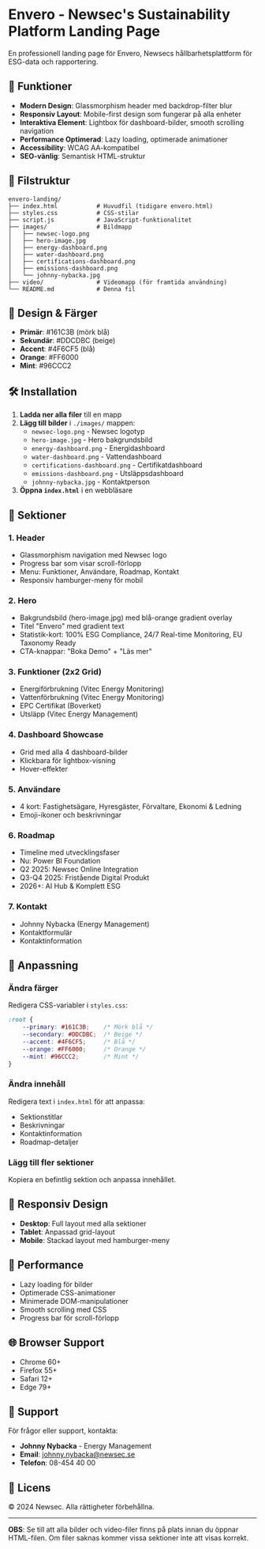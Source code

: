 

# Envero - Newsec's Sustainability Platform Landing Page

En professionell landing page för Envero, Newsecs hållbarhetsplattform för ESG-data och rapportering.

## 🚀 Funktioner

- **Modern Design**: Glassmorphism header med backdrop-filter blur
- **Responsiv Layout**: Mobile-first design som fungerar på alla enheter
- **Interaktiva Element**: Lightbox för dashboard-bilder, smooth scrolling navigation
- **Performance Optimerad**: Lazy loading, optimerade animationer
- **Accessibility**: WCAG AA-kompatibel
- **SEO-vänlig**: Semantisk HTML-struktur

## 📁 Filstruktur

```
envero-landing/
├── index.html           # Huvudfil (tidigare envero.html)
├── styles.css           # CSS-stilar
├── script.js            # JavaScript-funktionalitet
├── images/              # Bildmapp
│   ├── newsec-logo.png
│   ├── hero-image.jpg
│   ├── energy-dashboard.png
│   ├── water-dashboard.png
│   ├── certifications-dashboard.png
│   ├── emissions-dashboard.png
│   └── johnny-nybacka.jpg
├── video/               # Videomapp (för framtida användning)
└── README.md            # Denna fil
```

## 🎨 Design & Färger

- **Primär**: #161C3B (mörk blå)
- **Sekundär**: #DDCDBC (beige)
- **Accent**: #4F6CF5 (blå)
- **Orange**: #FF6000
- **Mint**: #96CCC2

## 🛠️ Installation

1. **Ladda ner alla filer** till en mapp
2. **Lägg till bilder** i `./images/` mappen:
   - `newsec-logo.png` - Newsec logotyp
   - `hero-image.jpg` - Hero bakgrundsbild
   - `energy-dashboard.png` - Energidashboard
   - `water-dashboard.png` - Vattendashboard
   - `certifications-dashboard.png` - Certifikatdashboard
   - `emissions-dashboard.png` - Utsläppsdashboard
   - `johnny-nybacka.jpg` - Kontaktperson
3. **Öppna `index.html`** i en webbläsare

## 📱 Sektioner

### 1. Header
- Glassmorphism navigation med Newsec logo
- Progress bar som visar scroll-förlopp
- Menu: Funktioner, Användare, Roadmap, Kontakt
- Responsiv hamburger-meny för mobil

### 2. Hero
- Bakgrundsbild (hero-image.jpg) med blå-orange gradient overlay
- Titel "Envero" med gradient text
- Statistik-kort: 100% ESG Compliance, 24/7 Real-time Monitoring, EU Taxonomy Ready
- CTA-knappar: "Boka Demo" + "Läs mer"

### 3. Funktioner (2x2 Grid)
- Energiförbrukning (Vitec Energy Monitoring)
- Vattenförbrukning (Vitec Energy Monitoring)
- EPC Certifikat (Boverket)
- Utsläpp (Vitec Energy Management)

### 4. Dashboard Showcase
- Grid med alla 4 dashboard-bilder
- Klickbara för lightbox-visning
- Hover-effekter

### 5. Användare
- 4 kort: Fastighetsägare, Hyresgäster, Förvaltare, Ekonomi & Ledning
- Emoji-ikoner och beskrivningar

### 6. Roadmap
- Timeline med utvecklingsfaser
- Nu: Power BI Foundation
- Q2 2025: Newsec Online Integration
- Q3-Q4 2025: Fristående Digital Produkt
- 2026+: AI Hub & Komplett ESG

### 7. Kontakt
- Johnny Nybacka (Energy Management)
- Kontaktformulär
- Kontaktinformation

## 🔧 Anpassning

### Ändra färger
Redigera CSS-variabler i `styles.css`:
```css
:root {
    --primary: #161C3B;    /* Mörk blå */
    --secondary: #DDCDBC;  /* Beige */
    --accent: #4F6CF5;     /* Blå */
    --orange: #FF6000;     /* Orange */
    --mint: #96CCC2;       /* Mint */
}
```

### Ändra innehåll
Redigera text i `index.html` för att anpassa:
- Sektionstitlar
- Beskrivningar
- Kontaktinformation
- Roadmap-detaljer

### Lägg till fler sektioner
Kopiera en befintlig sektion och anpassa innehållet.

## 📱 Responsiv Design

- **Desktop**: Full layout med alla sektioner
- **Tablet**: Anpassad grid-layout
- **Mobile**: Stackad layout med hamburger-meny

## 🚀 Performance

- Lazy loading för bilder
- Optimerade CSS-animationer
- Minimerade DOM-manipulationer
- Smooth scrolling med CSS
- Progress bar för scroll-förlopp

## 🌐 Browser Support

- Chrome 60+
- Firefox 55+
- Safari 12+
- Edge 79+

## 📧 Support

För frågor eller support, kontakta:
- **Johnny Nybacka** - Energy Management
- **Email**: johnny.nybacka@newsec.se
- **Telefon**: 08-454 40 00

## 📄 Licens

© 2024 Newsec. Alla rättigheter förbehållna.

---

**OBS**: Se till att alla bilder och video-filer finns på plats innan du öppnar HTML-filen. Om filer saknas kommer vissa sektioner inte att visas korrekt.

#
